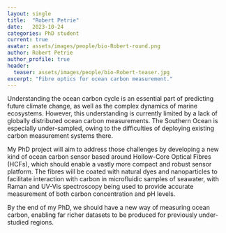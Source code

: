 ```yaml
---
layout: single
title:  "Robert Petrie"
date:   2023-10-24
categories: PhD student 
current: true
avatar: assets/images/people/bio-Robert-round.png
author: Robert Petrie 
author_profile: true
header:
  teaser: assets/images/people/bio-Robert-teaser.jpg
excerpt: "Fibre optics for ocean carbon measurement."
---
```


Understanding the ocean carbon cycle is an essential part of predicting future climate change, as well as the complex dynamics of marine ecosystems. However, this understanding is currently limited by a lack of globally distributed ocean carbon measurements. The Southern Ocean is especially under-sampled, owing to the difficulties of deploying existing carbon measurement systems there. 

My PhD project will aim to address those challenges by developing a new kind of ocean carbon sensor based around Hollow-Core Optical Fibres (HCFs), which should enable a vastly more compact and robust sensor platform. The fibres will be coated with natural dyes and nanoparticles to facilitate interaction with carbon in microfluidic samples of seawater, with Raman and UV-Vis spectroscopy being used to provide accurate measurement of both carbon concentration and pH levels.

By the end of my PhD, we should have a new way of measuring ocean carbon, enabling far richer datasets to be produced for previously under-studied regions.
